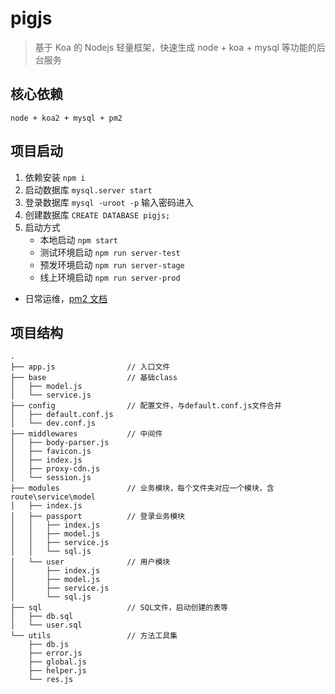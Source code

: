 # pigjs

> 基于 Koa 的 Nodejs 轻量框架，快速生成 node + koa + mysql 等功能的后台服务

## 核心依赖

```
node + koa2 + mysql + pm2
```

## 项目启动

1. 依赖安装 `npm i`
2. 启动数据库 `mysql.server start`
3. 登录数据库 `mysql -uroot -p` 输入密码进入
4. 创建数据库 `CREATE DATABASE pigjs;`
5. 启动方式
   - 本地启动 `npm start`
   - 测试环境启动 `npm run server-test`
   - 预发环境启动 `npm run server-stage`
   - 线上环境启动 `npm run server-prod`

- 日常运维，[pm2 文档](https://github.com/creationix/nvm)

## 项目结构

```
.
├── app.js                // 入口文件
├── base                  // 基础class
│   ├── model.js
│   └── service.js
├── config                // 配置文件，与default.conf.js文件合并
│   ├── default.conf.js
│   └── dev.conf.js
├── middlewares           // 中间件
│   ├── body-parser.js
│   ├── favicon.js
│   ├── index.js
│   ├── proxy-cdn.js
│   └── session.js
├── modules               // 业务模块，每个文件夹对应一个模块，含route\service\model
│   ├── index.js
│   ├── passport          // 登录业务模块
│   │   ├── index.js
│   │   ├── model.js
│   │   ├── service.js
│   │   └── sql.js
│   └── user              // 用户模块
│       ├── index.js
│       ├── model.js
│       ├── service.js
│       └── sql.js
├── sql                   // SQL文件，启动创建的表等
│   ├── db.sql
│   └── user.sql
└── utils                 // 方法工具集
    ├── db.js
    ├── error.js
    ├── global.js
    ├── helper.js
    └── res.js
```
